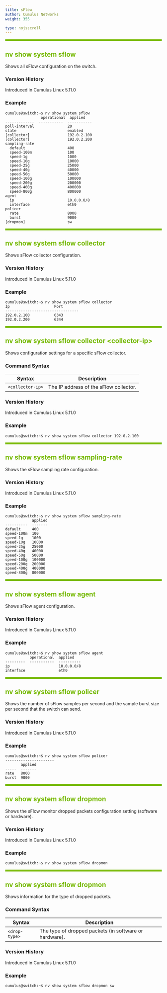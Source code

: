 ```yaml
---
title: sFlow
author: Cumulus Networks
weight: 355

type: nojsscroll
---
```

<style>
h { color: RGB(118,185,0)}
</style>
<HR STYLE="BORDER: DASHED RGB(118,185,0) 0.5PX;BACKGROUND-COLOR: RGB(118,185,0);HEIGHT: 4.0PX;"/>

## <h>nv show system sflow</h>

Shows all sFlow configuration on the switch.

### Version History

Introduced in Cumulus Linux 5.11.0

### Example

```
cumulus@switch:~$ nv show system sflow
                operational  applied    
-------------  -----------  -----------
poll-interval               20         
state                       enabled    
[collector]                 192.0.2.100
[collector]                 192.0.2.200
sampling-rate                          
  default                   400        
  speed-100m                100        
  speed-1g                  1000       
  speed-10g                 10000      
  speed-25g                 25000      
  speed-40g                 40000      
  speed-50g                 50000      
  speed-100g                100000     
  speed-200g                200000     
  speed-400g                400000     
  speed-800g                800000     
agent                                  
  ip                        10.0.0.0/8 
  interface                 eth0       
policer                                
  rate                      8000       
  burst                     9000       
[dropmon]                   sw
```

<HR STYLE="BORDER: DASHED RGB(118,185,0) 0.5PX;BACKGROUND-COLOR: RGB(118,185,0);HEIGHT: 4.0PX;"/>

## <h>nv show system sflow collector</h>

Shows sFlow collector configuration.

### Version History

Introduced in Cumulus Linux 5.11.0

### Example

```
cumulus@switch:~$ nv show system sflow collector
Ip                    Port 
--------------------------------- 
192.0.2.100           6343 
192.0.2.200           6344
```

<HR STYLE="BORDER: DASHED RGB(118,185,0) 0.5PX;BACKGROUND-COLOR: RGB(118,185,0);HEIGHT: 4.0PX;"/>

## <h>nv show system sflow collector \<collector-ip\></h>

Shows configuration settings for a specific sFlow collector.

### Command Syntax

| Syntax |  Description   |
| --------- | -------------- |
| `<collector-ip>`    |  The IP address of the sFlow collector. |

### Version History

Introduced in Cumulus Linux 5.11.0

### Example

```
cumulus@switch:~$ nv show system sflow collector 192.0.2.100
```

<HR STYLE="BORDER: DASHED RGB(118,185,0) 0.5PX;BACKGROUND-COLOR: RGB(118,185,0);HEIGHT: 4.0PX;"/>

## <h>nv show system sflow sampling-rate</h>

Shows the sFlow sampling rate configuration.

### Version History

Introduced in Cumulus Linux 5.11.0

### Example

```
cumulus@switch:~$ nv show system sflow sampling-rate
            applied
----------  -------
default     400    
speed-100m  100    
speed-1g    1000   
speed-10g   10000  
speed-25g   25000  
speed-40g   40000  
speed-50g   50000  
speed-100g  100000 
speed-200g  200000 
speed-400g  400000 
speed-800g  800000 
```

<HR STYLE="BORDER: DASHED RGB(118,185,0) 0.5PX;BACKGROUND-COLOR: RGB(118,185,0);HEIGHT: 4.0PX;"/>

## <h>nv show system sflow agent</h>

Shows sFlow agent configuration.

### Version History

Introduced in Cumulus Linux 5.11.0

### Example

```
cumulus@switch:~$ nv show system sflow agent
           operational  applied   
---------  -----------  ----------
ip                      10.0.0.0/8
interface               eth0
```

<HR STYLE="BORDER: DASHED RGB(118,185,0) 0.5PX;BACKGROUND-COLOR: RGB(118,185,0);HEIGHT: 4.0PX;"/>

## <h>nv show system sflow policer</h>

Shows the number of sFlow samples per second and the sample burst size per second that the switch can send.

### Version History

Introduced in Cumulus Linux 5.11.0

### Example

```
cumulus@switch:~$ nv show system sflow policer
---------------------- 
       applied
-----  -------
rate   8000   
burst  9000
```

<HR STYLE="BORDER: DASHED RGB(118,185,0) 0.5PX;BACKGROUND-COLOR: RGB(118,185,0);HEIGHT: 4.0PX;"/>

## <h>nv show system sflow dropmon</h>

Shows the sFlow monitor dropped packets configuration setting (software or hardware).

### Version History

Introduced in Cumulus Linux 5.11.0

### Example

```
cumulus@switch:~$ nv show system sflow dropmon
```

<HR STYLE="BORDER: DASHED RGB(118,185,0) 0.5PX;BACKGROUND-COLOR: RGB(118,185,0);HEIGHT: 4.0PX;"/>

## <h>nv show system sflow dropmon <drop-type></h>

Shows information for the type of dropped packets.

### Command Syntax

| Syntax |  Description   |
| --------- | -------------- |
| `<drop-type>`    |  The type of dropped packets (in software or hardware). |

### Version History

Introduced in Cumulus Linux 5.11.0

### Example

```
cumulus@switch:~$ nv show system sflow dropmon sw
```
